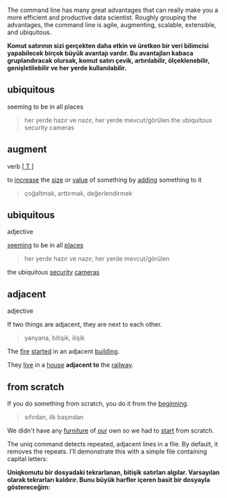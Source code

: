 The command line has many great advantages that can really make you a more efficient and productive data scientist. Roughly grouping the advantages, the command line is agile, augmenting, scalable, extensible, and ubiquitous.



**Komut satırının sizi gerçekten daha etkin ve üretken bir veri bilimcisi yapabilecek birçok büyük avantajı vardır. Bu avantajları kabaca gruplandıracak olursak, komut satırı çevik, artırılabilir, ölçeklenebilir, genişletilebilir ve her yerde kullanılabilir.**



## ubiquitous
seeming to be in all places

> her yerde hazır ve nazır, her yerde mevcut/görülen
> the ubiquitous security cameras 



## augment

verb [[ T \]](https://dictionary.cambridge.org/us/help/codes.html)

to [increase](https://dictionary.cambridge.org/us/dictionary/english-turkish/increase) the [size](https://dictionary.cambridge.org/us/dictionary/english-turkish/size) or [value](https://dictionary.cambridge.org/us/dictionary/english-turkish/value) of something by [adding](https://dictionary.cambridge.org/us/dictionary/english-turkish/add) something to it

> çoğaltmak, arttırmak, değerlendirmek   



## ubiquitous

adjective  

[seeming](https://dictionary.cambridge.org/us/dictionary/english-turkish/seeming) to be in all [places](https://dictionary.cambridge.org/us/dictionary/english-turkish/place)

>  her yerde hazır ve nazır, her yerde mevcut/görülen

 the ubiquitous [security](https://dictionary.cambridge.org/us/dictionary/english-turkish/security) [cameras](https://dictionary.cambridge.org/us/dictionary/english-turkish/camera)



## adjacent

adjective                

If two things are adjacent, they are next to each other.

> yanyana, bitişik, ilişik

 The [fire](https://dictionary.cambridge.org/dictionary/english-turkish/fire) [started](https://dictionary.cambridge.org/dictionary/english-turkish/start) in an adjacent [building](https://dictionary.cambridge.org/dictionary/english-turkish/building).

 They [live](https://dictionary.cambridge.org/dictionary/english-turkish/live) in a [house](https://dictionary.cambridge.org/dictionary/english-turkish/house) **adjacent to** the [railway](https://dictionary.cambridge.org/dictionary/english-turkish/railway).



## from scratch

If you do something from scratch, you do it from the [beginning](https://dictionary.cambridge.org/dictionary/english-turkish/beginning).

> sıfırdan, ilk başından

 We didn't have any [furniture](https://dictionary.cambridge.org/dictionary/english-turkish/furniture) of [our](https://dictionary.cambridge.org/dictionary/english-turkish/our) own so we had to [start](https://dictionary.cambridge.org/dictionary/english-turkish/start) from scratch.



The uniq command detects repeated, adjacent lines in a file. By default, it removes
the repeats. I’ll demonstrate this with a simple file containing capital letters:

**Uniqkomutu bir dosyadaki tekrarlanan, bitişik satırları algılar.  Varsayılan olarak tekrarları kaldırır. Bunu büyük harfler içeren basit  bir dosyayla göstereceğim:**

